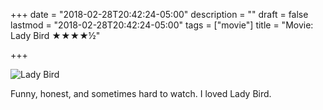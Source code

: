 +++
date = "2018-02-28T20:42:24-05:00"
description = ""
draft = false
lastmod = "2018-02-28T20:42:24-05:00"
tags = ["movie"]
title = "Movie: Lady Bird ★★★★½"

+++

<img src="/img/2018/lady-bird.jpg" alt="Lady Bird" />

Funny, honest, and sometimes hard to watch. I loved Lady Bird.
